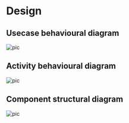 # Design
 ## Usecase behavioural diagram
 
 ![pic](https://github.com/Madhuraaaaa/StepIn-Mini-project/blob/main/2_Design/System%20diagram.png)
 
 ## Activity behavioural diagram
 
 ![pic](https://github.com/Madhuraaaaa/StepIn-Mini-project/blob/main/2_Design/Behavioural%20diagram.png)
 
 ## Component structural diagram
 
 ![pic](https://github.com/Madhuraaaaa/StepIn-Mini-project/blob/main/2_Design/Composite%20architecture%20diagram.png)
 
